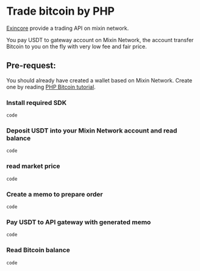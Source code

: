# Trade bitcoin by PHP
[Exincore](https://github.com/exinone/exincore) provide a trading API on mixin network.

You pay USDT to gateway account on Mixin Network, the account transfer Bitcoin to you on the fly with very low fee and fair price.

## Pre-request:
You should already have created a wallet based on Mixin Network. Create one by reading [PHP Bitcoin tutorial](https://github.com/wenewzhang/mixin_labs-php-bot).


### Install required SDK
```
code
```
### Deposit USDT into your Mixin Network account and read balance
```
code
```
### read market price
```
code
```
### Create a memo to prepare order
```
code
```
### Pay USDT to API gateway with generated memo
```
code
```
### Read Bitcoin balance
```
code
```
